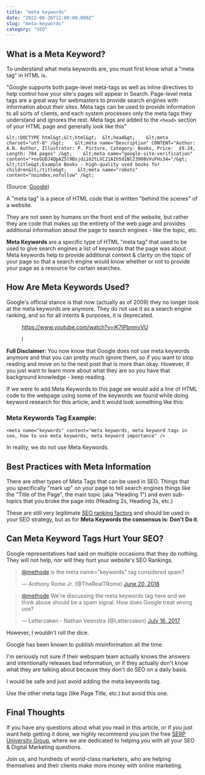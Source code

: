 ```yaml
---
title: "meta keywords"
date: "2022-08-26T12:00:00.000Z"
slug: "meta-keywords"
category: "SEO"
---
```


## What is a Meta Keyword?

To understand what meta keywords are, you must first know what a "meta tag" in HTML is.

"Google supports both page-level meta-tags as well as inline directives to help control how your site's pages will appear in Search. Page-level meta tags are a great way for webmasters to provide search engines with information about their sites. Meta tags can be used to provide information to all sorts of clients, and each system processes only the meta tags they understand and ignores the rest. Meta tags are added to the `<head>` section of your HTML page and generally look like this"

`
&lt;!DOCTYPE html&gt;&lt;html&gt;  &lt;head&gt;    &lt;meta charset="utf-8" /&gt;    &lt;meta name="Description" CONTENT="Author: A.N. Author, Illustrator: P. Picture, Category: Books, Price:  £9.24, Length: 784 pages" /&gt;    &lt;meta name="google-site-verification" content="+nxGUDJ4QpAZ5l9Bsjdi102tLVC21AIh5d1Nl23908vVuFHs34="/&gt;    &lt;title&gt;Example Books - high-quality used books for children&lt;/title&gt;    &lt;meta name="robots" content="noindex,nofollow" /&gt;
`

(Source: [Google](https://support.google.com/webmasters/answer/79812?hl=en))

A "meta tag" is a piece of HTML code that is written "behind the scenes" of a website.

They are not seen by humans on the front end of the website, but rather they are code that makes up the entirety of the web page and provides additional information about the page to search engines - like the topic, etc.

**Meta Keywords** are a specific type of HTML "meta tag" that used to be used to give search engines a list of keywords that the page was about. Meta keywords help to provide additional context & clarity on the topic of your page so that a search engine would know whether or not to provide your page as a resource for certain searches.

## How Are Meta Keywords Used?

Google's official stance is that now (actually as of 2009) they no longer look at the meta keywords are anymore. They do not use it as a search engine ranking, and so for all intents & purposes, it is deprecated.

<figure>

https://www.youtube.com/watch?v=jK7IPbnmvVU

<figcaption>

l

</figcaption>

</figure>

**Full Disclaimer**: You now know that Google does not use meta keywords anymore and that you can pretty much ignore them, so if you want to stop reading and move on to the next post that is more than okay. However, if you just want to learn more about what they are so you have that background knowledge - keep reading.

If we were to add Meta Keywords to this page we would add a line of HTML code to the webpage using some of the keywords we found while doing keyword research for this article, and it would look something like this:

### Meta Keywords Tag Example:

`
<meta name="keywords" content="meta keywords, meta keyword tags in seo, how to use meta keywords, meta keyword importance" />
`

In reality, we do not use Meta Keywords.

## Best Practices with Meta Information

There are other types of Meta Tags that can be used in SEO. Things that you specifically "mark up" on your page to tell search engines things like the "Title of the Page", the main topic (aka "Heading 1") and even sub-topics that you broke the page into (Heading 2s, Heading 3s, etc.)

These are still very legitimate [SEO ranking factors](https://devinschumacher.com/google-ranking-factors/) and should be used in your SEO strategy, but as for **Meta Keywords the consensus is: Don't Do it**.

## Can Meta Keyword Tags Hurt Your SEO?

Google representatives had said on multiple occasions that they do nothing. They will not help, nor will they hurt your website's SEO Rankings.

<blockquote class="twitter-tweet"><p lang="en" dir="ltr"><a href="https://twitter.com/methode?ref_src=twsrc%5Etfw">@methode</a> is the meta name="keywords" tag considered spam?</p>— Anthony Rome Jr. (@TheRealTRome) <a href="https://twitter.com/TheRealTRome/status/1009510997130928132?ref_src=twsrc%5Etfw">June 20, 2018</a></blockquote>

<blockquote class="twitter-tweet"><p lang="en" dir="ltr"><a href="https://twitter.com/methode?ref_src=twsrc%5Etfw">@methode</a> We're discussing the meta keywords tag here and we think abuse should be a spam signal. How does Google treat wrong use?</p>— Letterzaken - Nathan Veenstra (@Letterzaken) <a href="https://twitter.com/Letterzaken/status/886641082922135552?ref_src=twsrc%5Etfw">July 16, 2017</a></blockquote>

However, I wouldn't roll the dice.

Google has been known to publish misinformation all the time.

I'm seriously not sure if their webspam team actually knows the answers and intentionally releases bad information, or if they actually don't know what they are talking about because they don't do SEO on a daily basis.

I would be safe and just avoid adding the meta keywords tag.

Use the other meta tags (like Page Title, etc.) but avoid this one.

## Final Thoughts

If you have any questions about what you read in this article, or if you just want help getting it done, we highly recommend you join the free [SERP University Group](http://serp.university), where we are dedicated to helping you with all your SEO & Digital Marketing questions.

Join us, and hundreds of world-class marketers, who are helping themselves and their clients make more money with online marketing.
